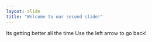 ```yaml
---
layout: slide
title: "Welcome to our second slide!"
---
```

Its getting better all the time
Use the left arrow to go back!
